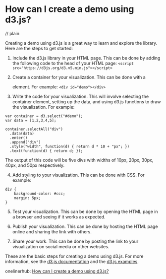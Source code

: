 # How can I create a demo using d3.js?
// plain

Creating a demo using d3.js is a great way to learn and explore the library. Here are the steps to get started:

1. Include the d3.js library in your HTML page. This can be done by adding the following code to the head of your HTML page:
```<script src="https://d3js.org/d3.v5.min.js"></script>```

2. Create a container for your visualization. This can be done with a <div> element. For example:
```<div id="demo"></div>```

3. Write the code for your visualization. This will involve selecting the container element, setting up the data, and using d3.js functions to draw the visualization. For example:
```
var container = d3.select("#demo");
var data = [1,2,3,4,5];

container.selectAll("div")
  .data(data)
  .enter()
  .append("div")
  .style("width", function(d) { return d * 10 + "px"; })
  .text(function(d) { return d; });
```

The output of this code will be five divs with widths of 10px, 20px, 30px, 40px, and 50px respectively.

4. Add styling to your visualization. This can be done with CSS. For example:
```
div {
    background-color: #ccc;
    margin: 5px;
}
```

5. Test your visualization. This can be done by opening the HTML page in a browser and seeing if it works as expected.

6. Publish your visualization. This can be done by hosting the HTML page online and sharing the link with others.

7. Share your work. This can be done by posting the link to your visualization on social media or other websites.

These are the basic steps for creating a demo using d3.js. For more information, see the [d3.js documentation](https://github.com/d3/d3/wiki) and the [d3.js examples](https://observablehq.com/@d3/gallery).

onelinerhub: [How can I create a demo using d3.js?](https://onelinerhub.com/javascript-d3/how-can-i-create-a-demo-using-d--js)